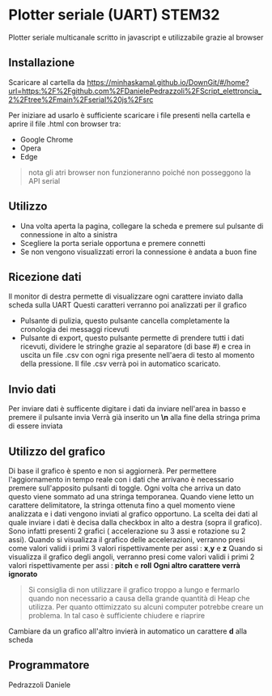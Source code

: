 # Plotter seriale (UART) STEM32

Plotter seriale multicanale scritto in javascript e utilizzabile grazie al browser


## Installazione
Scaricare al cartella da
https://minhaskamal.github.io/DownGit/#/home?url=https:%2F%2Fgithub.com%2FDanielePedrazzoli%2FScript_elettroncia_2%2Ftree%2Fmain%2Fserial%20js%2Fsrc

Per iniziare ad usarlo è sufficiente scaricare i file presenti nella cartella e aprire il file .html con browser tra:
- Google Chrome
- Opera
- Edge

>nota gli atri browser non funzioneranno poiché non posseggono la API serial

## Utilizzo
- Una volta aperta la pagina, collegare la scheda e premere sul pulsante di connessione in alto a sinistra
- Scegliere la porta seriale opportuna e premere connetti
- Se non vengono visualizzati errori la connessione è andata a buon fine

## Ricezione dati

Il monitor di destra permette di visualizzare ogni carattere inviato dalla scheda sulla UART
Questi caratteri verranno poi analizzati per il grafico
- Pulsante di pulizia, questo pulsante cancella completamente la cronologia dei messaggi ricevuti
- Pulsante di export, questo pulsante permette di prendere tutti i dati ricevuti, dividere le stringhe grazie al separatore (di base #) e crea in uscita un file .csv con ogni riga presente nell'aera di testo al momento della pressione. Il file .csv verrà poi in automatico scaricato.

## Invio dati

Per inviare dati è sufficente digitare i dati da inviare nell'area in basso e premere il pulsante invia
Verrà già inserito un **\n** alla fine della stringa prima di essere inviata

## Utilizzo del grafico

Di base il grafico è spento e non si aggiornerà.
Per permettere l'aggiornamento in tempo reale con i dati che arrivano è necessario premere sull'apposito pulsanti di toggle.
Ogni volta che arriva un dato questo viene sommato ad una stringa temporanea.
Quando viene letto un carattere delimitatore, la stringa ottenuta fino a quel momento viene analizzata e i dati vengono inviati al grafico opportuno.
La scelta dei dati al quale inviare i dati è decisa dalla checkbox in alto a destra (sopra il grafico).
Sono infatti presenti 2 grafici ( accelerazione su 3 assi e rotazione su 2 assi).
Quando si visualizza il grafico delle accelerazioni, verranno presi come valori validi i primi 3 valori rispettivamente per assi : **x**,**y** e **z**
Quando si visualizza il grafico degli angoli, verranno presi come valori validi i primi 2 valori rispettivamente per assi : **pitch** e **roll**
**Ogni altro carattere verrà ignorato**

>Si consiglia di non utilizzare il grafico troppo a lungo e fermarlo quando non necessario a causa della grande quantità di Heap che utilizza.
Per quanto ottimizzato su alcuni computer potrebbe creare un problema.
In tal caso è sufficiente chiudere e riaprire

Cambiare da un grafico all'altro invierà in automatico un carattere **d** alla scheda

## Programmatore

Pedrazzoli Daniele